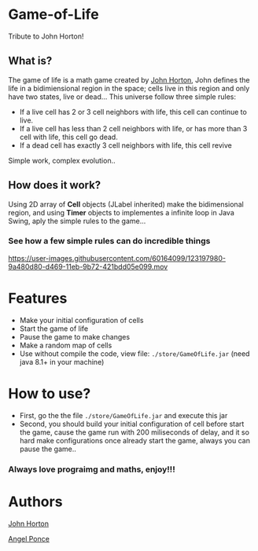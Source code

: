 # Game-of-Life
Tribute to John Horton!
## What is?
The game of life is a math game created by [John Horton](https://es.wikipedia.org/wiki/John_Horton_Conway), John defines the life in a bidimiensional region in the space; cells live in this region and only have two states, live or dead... This universe follow three simple rules:
- If a live cell has 2 or 3 cell neighbors with life, this cell can continue to live.
- If a live cell has less than 2 cell neighbors with life, or has more than 3 cell with life, this cell go dead.
- If a dead cell has exactly 3 cell neighbors with life, this cell revive

Simple work, complex evolution..

## How does it work?
Using 2D array of **Cell** objects (JLabel inherited) make the bidimensional region, and using **Timer** objects to implementes a infinite loop in Java Swing, aply the simple rules to the game...

### See how a few simple rules can do incredible things
https://user-images.githubusercontent.com/60164099/123197980-9a480d80-d469-11eb-9b72-421bdd05e099.mov

# Features
- Make your initial configuration of cells
- Start the game of life
- Pause the game to make changes
- Make a random map of cells
- Use without compile the code, view file: `./store/GameOfLife.jar` (need java 8.1+ in your machine)

# How to use?
- First, go the the file `./store/GameOfLife.jar` and execute this jar
- Second, you should build your initial configuration of cell before start the game, cause the game run with 200 miliseconds of delay, and it so hard make configurations once already start the game, always you can pause the game..

### Always love prograimg and maths, enjoy!!!

# Authors
 [John Horton](https://es.wikipedia.org/wiki/John_Horton_Conway)
 
 [Angel Ponce](https://github.com/Angel-Ponce)

